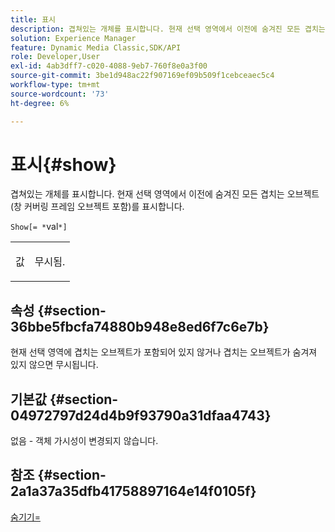 ```yaml
---
title: 표시
description: 겹쳐있는 개체를 표시합니다. 현재 선택 영역에서 이전에 숨겨진 모든 겹치는 오브젝트(창 커버링 프레임 오브젝트 포함)를 표시합니다.
solution: Experience Manager
feature: Dynamic Media Classic,SDK/API
role: Developer,User
exl-id: 4ab3dff7-c020-4088-9eb7-760f8e0a3f00
source-git-commit: 3be1d948ac22f907169ef09b509f1cebceaec5c4
workflow-type: tm+mt
source-wordcount: '73'
ht-degree: 6%

---
```


# 표시{#show}

겹쳐있는 개체를 표시합니다. 현재 선택 영역에서 이전에 숨겨진 모든 겹치는 오브젝트(창 커버링 프레임 오브젝트 포함)를 표시합니다.

`Show[= *`val`*]`

<table id="simpletable_88D25B9C8E0A47EF90C8ABEBDE777183"> 
 <tr class="strow"> 
  <td class="stentry"> <p><span class="varname"> 값</span> </p> </td> 
  <td class="stentry"> <p>무시됨. </p></td> 
 </tr> 
</table>

## 속성 {#section-36bbe5fbcfa74880b948e8ed6f7c6e7b}

현재 선택 영역에 겹치는 오브젝트가 포함되어 있지 않거나 겹치는 오브젝트가 숨겨져 있지 않으면 무시됩니다.

## 기본값 {#section-04972797d24d4b9f93790a31dfaa4743}

없음 - 객체 가시성이 변경되지 않습니다.

## 참조 {#section-2a1a37a35dfb41758897164e14f0105f}

[숨기기=](../../../../../ir-api/http-protocol/image-rendering-api-ref/c-ir-http-protocol-ref/c-ir-http-protocol-command-reference/r-ir-hide.md#reference-681b9782f90a45b18ed50292ab2c096c)

